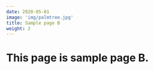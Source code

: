 ```yaml
---
date: 2020-05-01
image: 'img/palmtree.jpg'
title: Sample page B
weight: 2
---
```



# This page is sample page B.
